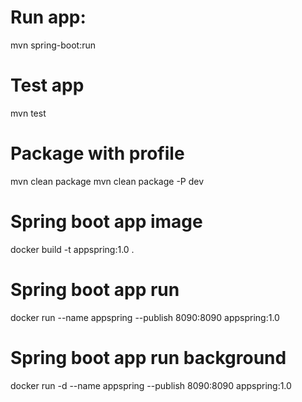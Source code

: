# Run app:
  mvn spring-boot:run

# Test app
  mvn test
  
# Package with profile
  mvn clean package
  mvn clean package -P dev
  
# Spring boot app image
docker build -t appspring:1.0 .

# Spring boot app run
docker run --name appspring --publish 8090:8090 appspring:1.0

# Spring boot app run background
docker run -d --name appspring --publish 8090:8090 appspring:1.0
 